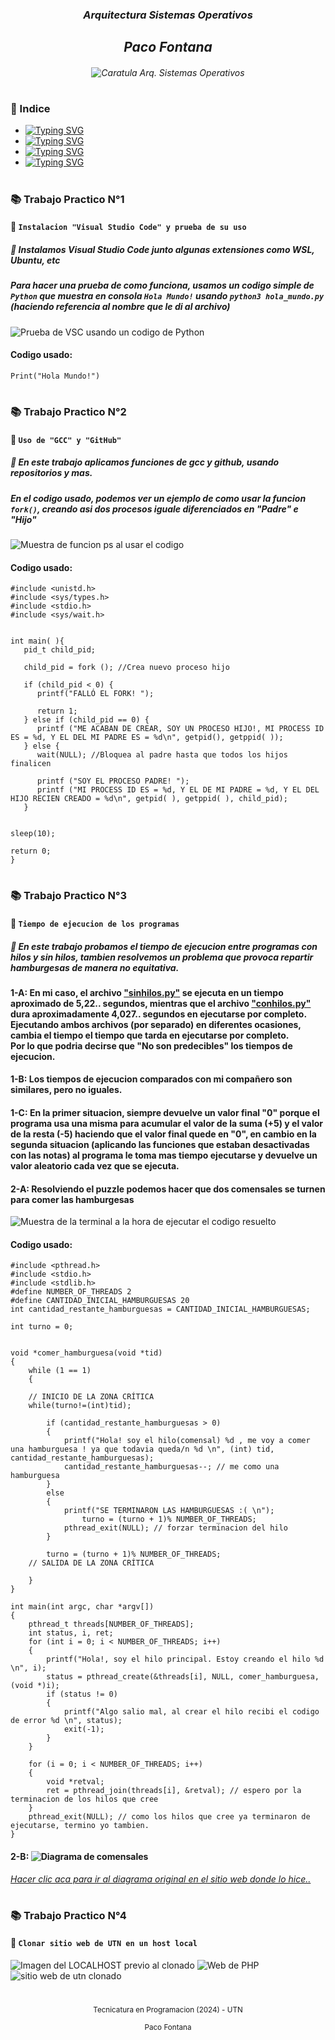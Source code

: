 <h3 align="center"><em>Arquitectura Sistemas Operativos</em></h3>
<h2 align="center"><em>Paco Fontana</em></h2>

<h6 align="center">
<img src="caratula_arqsisop.png" title="Caratula Arq. Sistemas Operativos" alt="Caratula Arq. Sistemas Operativos"></h6>

#

### 📑 Indice
- <a href="#tp1">![Typing SVG](https://readme-typing-svg.demolab.com?font=Fira+Code&size=13&pause=1000&center=true&vCenter=true&repeat=false&random=false&width=180&height=15&lines=Trabajo+Practico+N%C2%B01)</a>
- <a href="#tp2">![Typing SVG](https://readme-typing-svg.demolab.com?font=Fira+Code&size=13&pause=1000&center=true&vCenter=true&repeat=false&random=false&width=180&height=15&lines=Trabajo+Practico+N%C2%B02)</a>
- <a href="#tp3">![Typing SVG](https://readme-typing-svg.demolab.com?font=Fira+Code&size=13&pause=1000&center=true&vCenter=true&repeat=false&random=false&width=180&height=15&lines=Trabajo+Practico+N%C2%B03)</a>
- <a href="#tp4">![Typing SVG](https://readme-typing-svg.demolab.com?font=Fira+Code&size=13&pause=1000&center=true&vCenter=true&repeat=false&random=false&width=180&height=15&lines=Trabajo+Practico+N%C2%B04)</a>

#
<a name="tp1"></a>
### 📚 Trabajo Practico N°1
#### 📖 `Instalacion "Visual Studio Code" y prueba de su uso`
##### 📃 Instalamos **Visual Studio Code** junto algunas extensiones como **WSL**, **Ubuntu**, etc

##### Para hacer una prueba de como funciona, usamos un codigo simple de `Python` que muestra en consola `Hola Mundo!` usando `python3 hola_mundo.py` _(haciendo referencia al nombre que le di al archivo)_
<img src="TP1/hola_mundo.png" alt="Prueba de VSC usando un codigo de Python" title="Prueba de VSC usando un codigo de Python">

#### Codigo usado:
```
Print("Hola Mundo!")
```

<a name="tp2"></a>
# 
### 📚 Trabajo Practico N°2
#### 📖 `Uso de "GCC" y "GitHub"`
##### 📃 En este trabajo aplicamos funciones de **gcc** y **github**, usando repositorios y mas.

##### En el codigo usado, podemos ver un ejemplo de como usar la funcion `fork()`, creando asi dos procesos iguale diferenciados en "Padre" e "Hijo"
<img src="TP2/imagen_procesos.png" alt="Muestra de funcion ps al usar el codigo" title="Muestra de funcion ps al usar el codigo">

#### Codigo usado:
```
#include <unistd.h>
#include <sys/types.h>
#include <stdio.h>
#include <sys/wait.h>


int main( ){
   pid_t child_pid;

   child_pid = fork (); //Crea nuevo proceso hijo

   if (child_pid < 0) {
      printf("FALLÓ EL FORK! ");

      return 1;
   } else if (child_pid == 0) {
      printf ("ME ACABAN DE CREAR, SOY UN PROCESO HIJO!, MI PROCESS ID ES = %d, Y EL DEL MI PADRE ES = %d\n", getpid(), getppid( ));
   } else {
      wait(NULL); //Bloquea al padre hasta que todos los hijos finalicen

      printf ("SOY EL PROCESO PADRE! ");
      printf ("MI PROCESS ID ES = %d, Y EL DE MI PADRE = %d, Y EL DEL HIJO RECIEN CREADO = %d\n", getpid( ), getppid( ), child_pid);
   }


sleep(10);

return 0;
}
```

<a name="tp3"></a>
# 
### 📚 Trabajo Practico N°3
#### 📖 `Tiempo de ejecucion de los programas`
##### 📃 En este trabajo probamos el tiempo de ejecucion entre programas con hilos y sin hilos, tambien resolvemos un problema que provoca repartir hamburgesas de manera no equitativa. 

#### 1-A: En mi caso, el archivo <a href="TP3/tareas/sinhilos.py">"sinhilos.py"</a> se ejecuta en un tiempo aproximado de 5,22.. segundos, mientras que el archivo <a href="TP3/tareas/conhilos.py">"conhilos.py"</a> dura aproximadamente 4,027.. segundos en ejecutarse por completo. Ejecutando ambos archivos (por separado) en diferentes ocasiones, cambia el tiempo el tiempo que tarda en ejecutarse por completo. <div> Por lo que podria decirse que "No son predecibles" los tiempos de ejecucion.

#### 1-B: Los tiempos de ejecucion comparados con mi compañero son similares, pero no iguales.

#### 1-C: En la primer situacion, siempre devuelve un valor final "0" porque el programa usa una misma  para acumular el valor de la suma (+5) y el valor de la resta (-5) haciendo que el valor final quede en "0", en cambio en la segunda situacion (aplicando las funciones que estaban desactivadas con las notas) al programa le toma mas  tiempo ejecutarse y devuelve un valor aleatorio cada vez que se ejecuta.

#### 2-A: Resolviendo el puzzle podemos hacer que dos comensales se turnen para comer las hamburgesas

<img src="TP3/race_condition/imagen_consola.png" alt="Muestra de la terminal a la hora de ejecutar el codigo resuelto" title="Muestra de la terminal a la hora de ejecutar el codigo resuelto">

#### Codigo usado:
```
#include <pthread.h>
#include <stdio.h>
#include <stdlib.h>
#define NUMBER_OF_THREADS 2
#define CANTIDAD_INICIAL_HAMBURGUESAS 20
int cantidad_restante_hamburguesas = CANTIDAD_INICIAL_HAMBURGUESAS;

int turno = 0;


void *comer_hamburguesa(void *tid)
{
	while (1 == 1)
	{ 
		
    // INICIO DE LA ZONA CRÍTICA
	while(turno!=(int)tid);

		if (cantidad_restante_hamburguesas > 0)
		{
			printf("Hola! soy el hilo(comensal) %d , me voy a comer una hamburguesa ! ya que todavia queda/n %d \n", (int) tid, cantidad_restante_hamburguesas);
			cantidad_restante_hamburguesas--; // me como una hamburguesa
		}
		else
		{
			printf("SE TERMINARON LAS HAMBURGUESAS :( \n");
				turno = (turno + 1)% NUMBER_OF_THREADS;
			pthread_exit(NULL); // forzar terminacion del hilo
		}

		turno = (turno + 1)% NUMBER_OF_THREADS;
    // SALIDA DE LA ZONA CRÍTICA   

	}
}

int main(int argc, char *argv[])
{
	pthread_t threads[NUMBER_OF_THREADS];
	int status, i, ret;
	for (int i = 0; i < NUMBER_OF_THREADS; i++)
	{
		printf("Hola!, soy el hilo principal. Estoy creando el hilo %d \n", i);
		status = pthread_create(&threads[i], NULL, comer_hamburguesa, (void *)i);
		if (status != 0)
		{
			printf("Algo salio mal, al crear el hilo recibi el codigo de error %d \n", status);
			exit(-1);
		}
	}

	for (i = 0; i < NUMBER_OF_THREADS; i++)
	{
		void *retval;
		ret = pthread_join(threads[i], &retval); // espero por la terminacion de los hilos que cree
	}
	pthread_exit(NULL); // como los hilos que cree ya terminaron de ejecutarse, termino yo tambien.
}
```

#### 2-B: <img src="TP3/comensales.png" alt="Diagrama de comensales" title="Diagrama de comensales">

<a href="https://whimsical.com/FADmh2Z9PN4nWnA62wYKwa">*Hacer clic aca para ir al diagrama original en el sitio web donde lo hice..*</a>

#

<a name="tp4"></a>
### 📚 Trabajo Practico N°4
#### 📖 `Clonar sitio web de UTN en un host local`

<img src="TP4/html.png" alt="Imagen del LOCALHOST previo al clonado" title="Imagen del LOCALHOST previo al clonado">
<img src="TP4/php.png" alt="Web de PHP" title="Web de PHP">
<img src="TP4/utnweb.png" alt="sitio web de utn clonado" title="sitio web de utn clonado">

#

<p align="center">
<small>Tecnicatura en Programacion (2024) - UTN</small>
</p>
<p align="center">
<small>Paco Fontana</small>
</p>